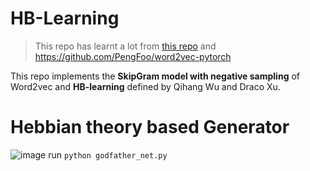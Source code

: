 # HB-Learning

> This repo has learnt a lot from [this repo](https://github.com/Adoni/word2vec_pytorch) and https://github.com/PengFoo/word2vec-pytorch

This repo implements the **SkipGram model with negative sampling** of Word2vec and **HB-learning** defined by Qihang Wu and Draco Xu.

# Hebbian theory based Generator
![image](https://user-images.githubusercontent.com/56213541/121285192-87cdc000-c910-11eb-9742-e1292758bcac.png)
run 
`python godfather_net.py` 

